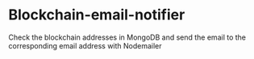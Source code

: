 # Blockchain-email-notifier
Check the blockchain addresses in MongoDB and send the email to the corresponding email address with Nodemailer 
